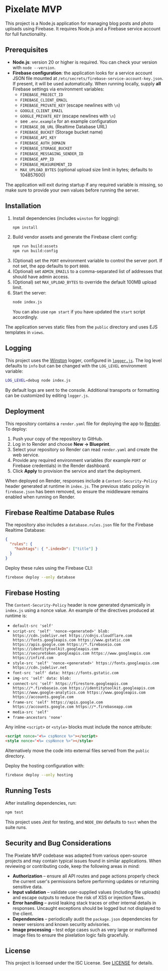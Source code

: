 # Pixelate MVP

This project is a Node.js application for managing blog posts and photo uploads using Firebase. It requires Node.js and a Firebase service account for full functionality.

## Prerequisites

- **Node.js**: version 20 or higher is required. You can check your version with `node --version`.
- **Firebase configuration**: the application looks for a service account JSON
  file mounted at `/etc/secrets/firebase-service-account-key.json`. If present,
  it will be used automatically. When running locally, supply **all** Firebase
  settings via environment variables:
  - `FIREBASE_PROJECT_ID`
  - `FIREBASE_CLIENT_EMAIL`
  - `FIREBASE_PRIVATE_KEY` (escape newlines with `\n`)
  - `GOOGLE_CLIENT_EMAIL`
  - `GOOGLE_PRIVATE_KEY` (escape newlines with `\n`)
  - see `.env.example` for an example configuration
  - `FIREBASE_DB_URL` (Realtime Database URL)
  - `FIREBASE_BUCKET` (Storage bucket name)
  - `FIREBASE_API_KEY`
  - `FIREBASE_AUTH_DOMAIN`
  - `FIREBASE_STORAGE_BUCKET`
  - `FIREBASE_MESSAGING_SENDER_ID`
  - `FIREBASE_APP_ID`
  - `FIREBASE_MEASUREMENT_ID`
  - `MAX_UPLOAD_BYTES` (optional upload size limit in bytes; defaults to 104857600)

The application will exit during startup if any required variable is missing,
so make sure to provide your own values before running the server.

## Installation

1. Install dependencies (includes `winston` for logging):
   ```bash
   npm install
   ```
2. Build vendor assets and generate the Firebase client config:
   ```bash
   npm run build:assets
   npm run build:config
   ```
3. (Optional) set the `PORT` environment variable to control the server port. If not set, the app defaults to port `8080`.
4. (Optional) set `ADMIN_EMAILS` to a comma-separated list of addresses that should have admin access.
5. (Optional) set `MAX_UPLOAD_BYTES` to override the default 100MB upload limit.
6. Start the server:
   ```bash
   node index.js
   ```
   You can also use `npm start` if you have updated the `start` script accordingly.

The application serves static files from the `public` directory and uses EJS templates in `views`.

## Logging

This project uses the [Winston](https://github.com/winstonjs/winston) logger, configured in
[`logger.js`](logger.js). The log level defaults to `info` but can be changed with
the `LOG_LEVEL` environment variable:

```bash
LOG_LEVEL=debug node index.js
```

By default logs are sent to the console. Additional transports or formatting can
be customized by editing `logger.js`.

## Deployment

This repository contains a `render.yaml` file for deploying the app to
[Render](https://render.com). To deploy:

1. Push your copy of the repository to GitHub.
2. Log in to Render and choose **New &rarr; Blueprint**.
3. Select your repository so Render can read `render.yaml` and create the web
   service.
4. Provide any required environment variables (for example `PORT` or Firebase
   credentials) in the Render dashboard.
5. Click **Apply** to provision the service and start the deployment.

When deployed on Render, responses include a `Content-Security-Policy`
header generated at runtime in `index.js`. The previous static policy in
`firebase.json` has been removed, so ensure the middleware remains
enabled when running on Render.

## Firebase Realtime Database Rules

The repository also includes a `database.rules.json` file for the Firebase
Realtime Database:

```json
{
  "rules": {
    "hashtags": { ".indexOn": ["title"] }
  }
}
```

Deploy these rules using the Firebase CLI:

```bash
firebase deploy --only database
```

## Firebase Hosting

The `Content-Security-Policy` header is now generated dynamically in
`index.js` using a nonce value. An example of the directives produced at
runtime is:

- `default-src 'self'`
- `script-src 'self' 'nonce-<generated>' blob: https://cdn.jsdelivr.net https://cdnjs.cloudflare.com https://fonts.googleapis.com https://www.gstatic.com https://apis.google.com https://*.firebaseio.com https://identitytoolkit.googleapis.com https://securetoken.googleapis.com https://www.googleapis.com https://infird.com`
- `style-src 'self' 'nonce-<generated>' https://fonts.googleapis.com https://cdn.jsdelivr.net`
- `font-src 'self' data: https://fonts.gstatic.com`
- `img-src 'self' data: blob:`
- `connect-src 'self' https://firestore.googleapis.com https://*.firebaseio.com https://identitytoolkit.googleapis.com https://www.google-analytics.com https://www.googleapis.com https://accounts.google.com`
- `frame-src 'self' https://apis.google.com https://accounts.google.com https://*.firebaseapp.com`
- `media-src 'self'`
- `frame-ancestors 'none'`

Any inline `<script>` or `<style>` blocks must include the nonce attribute:
```html
<script nonce="<%= cspNonce %>"></script>
<style nonce="<%= cspNonce %>"></style>
```
Alternatively move the code into external files served from the `public`
directory.

Deploy the hosting configuration with:

```bash
firebase deploy --only hosting
```

## Running Tests

After installing dependencies, run:

```bash
npm test
```

This project uses Jest for testing, and `NODE_ENV` defaults to `test` when the suite runs.

## Security and Bug Considerations

The Pixelate MVP codebase was adapted from various open-source projects and
may contain typical issues found in similar applications. When reviewing or
contributing code, keep the following areas in mind:

- **Authorization** – ensure all API routes and page actions properly check the
  current user's permissions before performing updates or returning sensitive
  data.
- **Input validation** – validate user-supplied values (including file uploads)
  and escape outputs to reduce the risk of XSS or injection flaws.
- **Error handling** – avoid leaking stack traces or other internal details in
  responses. Uncaught exceptions should be logged but not displayed to the
  client.
- **Dependencies** – periodically audit the `package.json` dependencies for
  newer versions and known security advisories.
- **Image processing** – test edge cases such as very large or malformed image
  files to ensure the pixelation logic fails gracefully.


## License

This project is licensed under the ISC License. See [LICENSE](LICENSE) for details.
